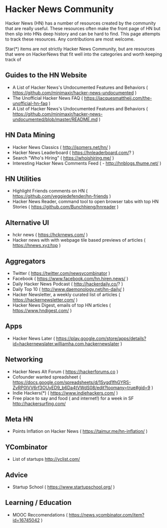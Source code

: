 # Hacker News Community

Hacker News (HN) has a number of resources created by the community that are really useful.  These resources often make the front page of HN but then slip into HNs deep history and can be hard to find.  This page attempts to track these resources.  Any contributions are most welcome.

Star(*) items are not strictly Hacker News Community, but are resources that were on HackerNews that fit well into the categories and worth keeping track of

## Guides to the HN Website

- A List of Hacker News's Undocumented Features and Behaviors ( https://github.com/minimaxir/hacker-news-undocumented )
- The Unofficial Hacker News FAQ  ( https://jacquesmattheij.com/the-unofficial-hn-faq )
- A List of Hacker News's Undocumented Features and Behaviors ( https://github.com/minimaxir/hacker-news-undocumented/blob/master/README.md )

## HN Data Mining

- Hacker News Classics ( http://jsomers.net/hn/ )
- Hacker News Leaderboard ( https://hnleaderboard.com/? )
- Search "Who's Hiring" ( https://whoishiring.me/ )
- Interesting Hacker News Comments Feed ( - http://hnblogs.thume.net/ )

## HN Utilities

- Highlight Friends comments on HN ( https://github.com/veggiedefender/hn-friends )
- Hacker News Reader, command tool to open browser tabs with top HN Stories ( https://github.com/Bunchhieng/hnreader )

## Alternative UI

- hckr news ( https://hckrnews.com/ )
- Hacker news with with webpage tile based previews of articles ( https://hnews.xyz/top )

## Aggregators

- Twitter ( https://twitter.com/newsycombinator )
- Facebook ( https://www.facebook.com/hn.hiren.news/ )
- Daily Hacker News Podcast ( http://hackerdaily.co/? )
- Daily Top 10  ( http://www.daemonology.net/hn-daily/ )
- Hacker Newsletter, a weekly curated list of articles ( https://hackernewsletter.com/ )
- Hacker News Digest, emails of top HN articles ( https://www.hndigest.com/ )

## Apps

- Hacker News Later ( https://play.google.com/store/apps/details?id=hackernewslater.williamha.com.hackernewslater )

## Networking

- Hacker News Alt Forum ( https://hackerforums.co )
- Cofounder wanted spreadsheet ( https://docs.google.com/spreadsheets/d/1Sygd1fhGYRS-ZvRP0IVV6rf3OUyED9_b6Da4tVWdS08/edit?toomany=true#gid=9 )
- Indie Hackers(*) ( https://www.indiehackers.com/ )
- Free place to say and food ( and internet!) for a week in SF http://hackersurfing.com/

## Meta HN

- Points Inflation on Hacker News ( https://taimur.me/hn-inflation/ )

## YCombinator

- List of startups http://yclist.com/

## Advice

- Startup School ( https://www.startupschool.org/ )

## Learning / Education 

- MOOC Reccomendations ( https://news.ycombinator.com/item?id=16745042 )



